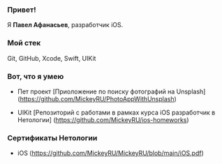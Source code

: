 ### Привет!

Я <b>Павел Афанасьев</b>, разработчик iOS.

### Мой стек

Git, GitHub, Xcode, Swift, UIKit


### Вот, что я умею

- Пет проект [Приоложение по поиску фотографий на Unsplash] (https://github.com/MickeyRU/PhotoAppWithUnsplash)

- UIKit [Репозиторий с работами в рамках курса iOS разработчик в Нетологии]
 (https://github.com/MickeyRU/ios-homeworks)

### Сертификаты Нетологии

- iOS (https://github.com/MickeyRU/MickeyRU/blob/main/iOS.pdf)
